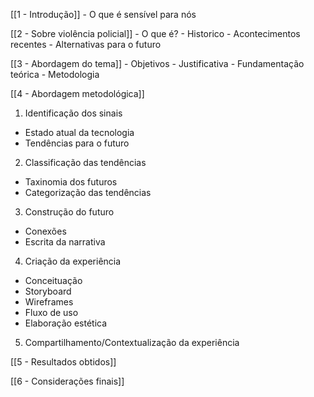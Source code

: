 [[1 - Introdução]]
	- O que é sensível para nós
	
[[2 - Sobre violência policial]]
	- O que é?
	- Historico
	- Acontecimentos recentes
	- Alternativas para o futuro
	
[[3 - Abordagem do tema]]
	- Objetivos
	- Justificativa
	- Fundamentação teórica
	- Metodologia
	
[[4 - Abordagem metodológica]]
 1. Identificação dos sinais
- Estado atual da tecnologia
- Tendências para o futuro

2. Classificação das tendências
- Taxinomia dos futuros
- Categorização das tendências

3. Construção do futuro
- Conexões
- Escrita da narrativa

4. Criação da experiência
- Conceituação
- Storyboard 
- Wireframes
- Fluxo de uso
- Elaboração estética

5. Compartilhamento/Contextualização da experiência

> 


[[5 - Resultados obtidos]]

[[6 - Considerações finais]]